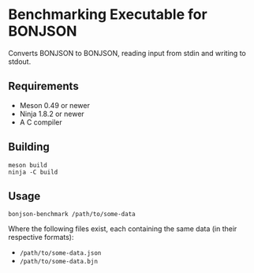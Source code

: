 Benchmarking Executable for BONJSON
===================================

Converts BONJSON to BONJSON, reading input from stdin and writing to stdout.


Requirements
------------

* Meson 0.49 or newer
* Ninja 1.8.2 or newer
* A C compiler


Building
--------

    meson build
    ninja -C build


Usage
-----

    bonjson-benchmark /path/to/some-data

Where the following files exist, each containing the same data (in their respective formats):

* `/path/to/some-data.json`
* `/path/to/some-data.bjn`
